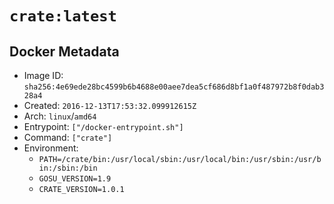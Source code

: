 # `crate:latest`

## Docker Metadata

- Image ID: `sha256:4e69ede28bc4599b6b4688e00aee7dea5cf686d8bf1a0f487972b8f0dab328a4`
- Created: `2016-12-13T17:53:32.099912615Z`
- Arch: `linux`/`amd64`
- Entrypoint: `["/docker-entrypoint.sh"]`
- Command: `["crate"]`
- Environment:
  - `PATH=/crate/bin:/usr/local/sbin:/usr/local/bin:/usr/sbin:/usr/bin:/sbin:/bin`
  - `GOSU_VERSION=1.9`
  - `CRATE_VERSION=1.0.1`
